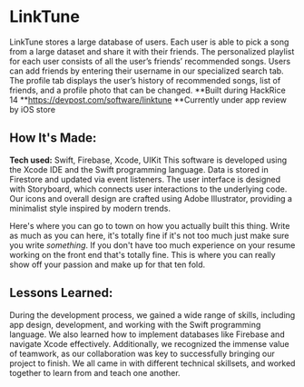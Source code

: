 # LinkTune
LinkTune stores a large database of users. Each user is able to pick a song from a large dataset and share it with their friends. The personalized playlist for each user consists of all the user’s friends’ recommended songs. Users can add friends by entering their username in our specialized search tab. The profile tab displays the user’s history of recommended songs, list of friends, and a profile photo that can be changed.
**Built during HackRice 14
**https://devpost.com/software/linktune
**Currently under app review by iOS store 

## How It's Made:

**Tech used:** Swift, Firebase, Xcode, UIKit
This software is developed using the Xcode IDE and the Swift programming language. Data is stored in Firestore and updated via event listeners. The user interface is designed with Storyboard, which connects user interactions to the underlying code. Our icons and overall design are crafted using Adobe Illustrator, providing a minimalist style inspired by modern trends.

Here's where you can go to town on how you actually built this thing. Write as much as you can here, it's totally fine if it's not too much just make sure you write *something*. If you don't have too much experience on your resume working on the front end that's totally fine. This is where you can really show off your passion and make up for that ten fold.

## Lessons Learned:

During the development process, we gained a wide range of skills, including app design, development, and working with the Swift programming language. We also learned how to implement databases like Firebase and navigate Xcode effectively. Additionally, we recognized the immense value of teamwork, as our collaboration was key to successfully bringing our project to finish. We all came in with different technical skillsets, and worked together to learn from and teach one another.

